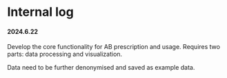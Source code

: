 # Internal log

#### 2024.6.22

Develop the core functionality for AB prescription and usage. Requires two parts: data processing and visualization.

Data need to be further denonymised and saved as example data.

